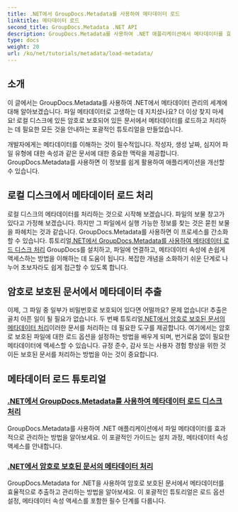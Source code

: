 ```yaml
---
title: .NET에서 GroupDocs.Metadata를 사용하여 메타데이터 로드
linktitle: 메타데이터 로드
second_title: GroupDocs.Metadata .NET API
description: GroupDocs.Metadata를 사용하여 .NET 애플리케이션에서 메타데이터를 효율적으로 로드하고 관리하는 방법을 알아보세요.
type: docs
weight: 20
url: /ko/net/tutorials/metadata/load-metadata/
---
```

## 소개

이 글에서는 GroupDocs.Metadata를 사용하여 .NET에서 메타데이터 관리의 세계에 대해 알아보겠습니다. 파일 메타데이터로 고생하는 데 지치셨나요? 더 이상 찾지 마세요! 로컬 디스크에 있든 암호로 보호되어 있든 문서에서 메타데이터를 로드하고 처리하는 데 필요한 모든 것을 안내하는 포괄적인 튜토리얼을 만들었습니다. 

개발자에게는 메타데이터를 이해하는 것이 필수적입니다. 작성자, 생성 날짜, 심지어 파일 유형에 대한 속성과 같은 문서에 대한 중요한 맥락을 제공합니다. GroupDocs.Metadata를 사용하면 이 정보를 쉽게 활용하여 애플리케이션을 개선할 수 있습니다.

## 로컬 디스크에서 메타데이터 로드 처리
로컬 디스크의 메타데이터를 처리하는 것으로 시작해 보겠습니다. 파일의 보물 창고가 있다고 가정해 보겠습니다. 하지만 그 파일에서 실행 가능한 정보를 찾는 것은 묻힌 보물을 파헤치는 것과 같습니다. GroupDocs.Metadata를 사용하면 이 프로세스를 간소화할 수 있습니다. 튜토리얼[.NET에서 GroupDocs.Metadata를 사용하여 메타데이터 로드 디스크 처리](./handling-metadata-local-disk/) GroupDocs를 설치하고, 파일에 연결하고, 메타데이터 속성에 손쉽게 액세스하는 방법을 이해하는 데 도움이 됩니다. 복잡한 개념을 소화하기 쉬운 단계로 나누어 초보자라도 쉽게 접근할 수 있도록 합니다.

## 암호로 보호된 문서에서 메타데이터 추출
 이제, 그 파일 중 일부가 비밀번호로 보호되어 있다면 어떨까요? 문제 없습니다! 추출은 골치 아픈 일이 될 필요가 없습니다. 두 번째 튜토리얼[.NET에서 암호로 보호된 문서의 메타데이터 처리](./handling-metadata-from-password-protected-document/)이러한 문서를 처리하는 데 필요한 도구를 제공합니다. 여기에서는 암호로 보호된 파일에 대한 로드 옵션을 설정하는 방법을 배우게 되며, 번거로움 없이 필요한 메타데이터에 액세스할 수 있습니다. 규정 준수, 감사 또는 사용자 경험 향상을 위한 것이든 보호된 문서를 처리하는 방법을 아는 것이 중요합니다.

## 메타데이터 로드 튜토리얼
### [.NET에서 GroupDocs.Metadata를 사용하여 메타데이터 로드 디스크 처리](./handling-metadata-local-disk/)
GroupDocs.Metadata를 사용하여 .NET 애플리케이션에서 파일 메타데이터를 효과적으로 관리하는 방법을 알아보세요. 이 포괄적인 가이드는 설치 과정, 메타데이터 속성 액세스를 안내합니다.
### [.NET에서 암호로 보호된 문서의 메타데이터 처리](./handling-metadata-from-password-protected-document/)
GroupDocs.Metadata for .NET을 사용하여 암호로 보호된 문서에서 메타데이터를 효율적으로 추출하고 관리하는 방법을 알아보세요. 이 포괄적인 튜토리얼은 로드 옵션 설정, 메타데이터 속성 액세스를 포함한 필수 단계를 다룹니다.